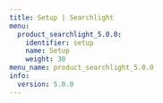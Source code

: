 ```yaml
---
title: Setup | Searchlight
menu:
  product_searchlight_5.0.0:
    identifier: setup
    name: Setup
    weight: 30
menu_name: product_searchlight_5.0.0
info:
  version: 5.0.0
---
```


